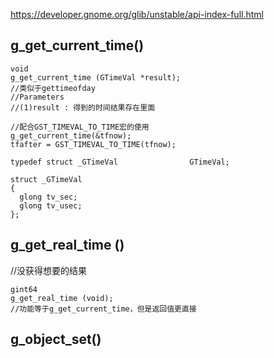 https://developer.gnome.org/glib/unstable/api-index-full.html

## g_get_current_time()

```
void
g_get_current_time (GTimeVal *result);
//类似于gettimeofday
//Parameters
//(1)result : 得到的时间结果存在里面

//配合GST_TIMEVAL_TO_TIME宏的使用
g_get_current_time(&tfnow);
tfafter = GST_TIMEVAL_TO_TIME(tfnow);
```

```
typedef struct _GTimeVal                GTimeVal;

struct _GTimeVal
{
  glong tv_sec;
  glong tv_usec;
};

```
## g_get_real_time () 
//没获得想要的结果
```
gint64
g_get_real_time (void);
//功能等于g_get_current_time，但是返回值更直接
```

## g_object_set()


```

```

